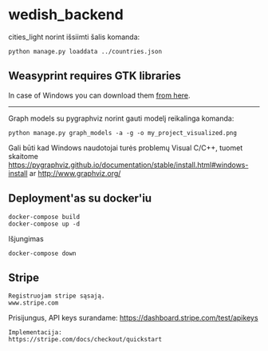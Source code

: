 # wedish_backend

cities_light norint išsiimti šalis komanda:

```
python manage.py loaddata ../countries.json
```

## Weasyprint requires GTK libraries
In case of Windows you can download them [from here](https://github.com/tschoonj/GTK-for-Windows-Runtime-Environment-Installer/releases/download/2022-01-04/gtk3-runtime-3.24.31-2022-01-04-ts-win64.exe).

-------------------------------------------
Graph models su pygraphviz
norint gauti modelį reikalinga komanda:

```
python manage.py graph_models -a -g -o my_project_visualized.png
```

Gali būti kad Windows naudotojai turės problemų Visual C/C++, tuomet skaitome https://pygraphviz.github.io/documentation/stable/install.html#windows-install ar http://www.graphviz.org/  


## Deployment'as su docker'iu
```
docker-compose build
docker-compose up -d
```
Išjungimas
```
docker-compose down
```

## Stripe
```
Registruojam stripe sąsają.
www.stripe.com
```
Prisijungus, API keys surandame: 
https://dashboard.stripe.com/test/apikeys
```
Implementacija:
https://stripe.com/docs/checkout/quickstart
```
